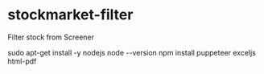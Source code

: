 # stockmarket-filter
Filter stock from Screener

sudo apt-get install -y nodejs
node --version
npm install puppeteer exceljs html-pdf

